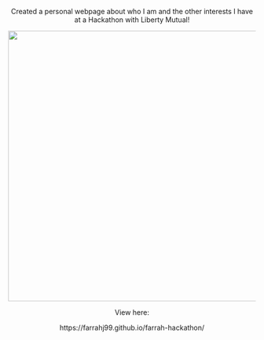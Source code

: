 <p align="center">
Created a personal webpage about who I am and the other interests 
I have at a Hackathon with Liberty Mutual! 
</p>

<p align="center">
  <img src="https://i.imgur.com/w4YdPar.png" width="550"/>
</p>

<p align="center">
View here:
</p>

<p align="center">
https://farrahj99.github.io/farrah-hackathon/
</p>




